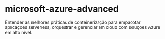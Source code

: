 # microsoft-azure-advanced
Entender as melhores práticas de conteinerização para empacotar aplicações serverless, orquestrar e gerenciar em cloud com soluções Azure em alto nível.
